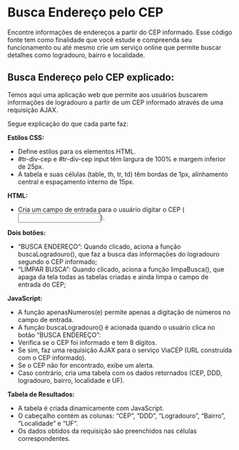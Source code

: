 # Busca Endereço pelo CEP

Encontre informações de endereços a partir do CEP informado. Esse código fonte tem como finalidade que você estude e compreenda seu funcionamento ou até mesmo crie um serviço online que permite buscar detalhes como logradouro, bairro e localidade.

## Busca Endereço pelo CEP explicado:

Temos aqui uma aplicação web que permite aos usuários buscarem informações de logradouro a partir de um CEP informado através de uma requisição AJAX. 

Segue explicação do que cada parte faz:

**Estilos CSS:**

 - Define estilos para os elementos HTML.
 - #tr-div-cep e #tr-div-cep input têm largura de 100% e margem inferior de 25px.  
 - A tabela e suas células (table, th, tr, td) têm bordas de 1px, alinhamento central e espaçamento interno de 15px.
 
**HTML:**

 - Cria um campo de entrada para o usuário digitar o CEP (<input>).

**Dois botões:**

 - “BUSCA ENDEREÇO”: Quando clicado, aciona a função buscaLogradouro(), que faz a busca das informações do logradouro segundo o CEP informado; 
 - “LIMPAR BUSCA”: Quando clicado, aciona a função limpaBusca(), que apaga da tela todas as tabelas criadas e ainda limpa o campo de entrada do CEP;

**JavaScript:**

 - A função apenasNumeros(e) permite apenas a digitação de números no campo de entrada. 
 - A função buscaLogradouro() é acionada quando o usuário clica no botão “BUSCA ENDEREÇO”: 
 -  Verifica se o CEP foi informado e tem 8 dígitos. 
 - Se sim, faz uma requisição AJAX para o serviço ViaCEP (URL construída com o CEP informado). 
 - Se o CEP não for encontrado, exibe um alerta. 
 - Caso contrário, cria uma tabela com os dados retornados (CEP, DDD, logradouro, bairro, localidade e UF).

**Tabela de Resultados:**

 - A tabela é criada dinamicamente com JavaScript. 
 - O cabeçalho contém as colunas: “CEP”, “DDD”, “Logradouro”, “Bairro”, “Localidade” e “UF”. 
 - Os dados obtidos da requisição são preenchidos nas células correspondentes.
